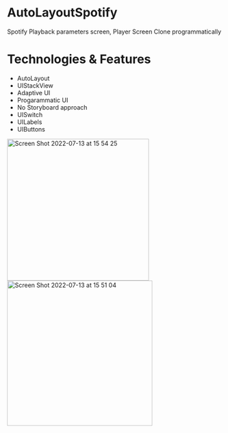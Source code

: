 # AutoLayoutSpotify
Spotify Playback parameters screen, Player Screen Clone programmatically
# Technologies & Features 
- AutoLayout
- UIStackView
- Adaptive UI
- Progarammatic UI
- No Storyboard approach
- UISwitch
- UILabels
- UIButtons


<img width="331" alt="Screen Shot 2022-07-13 at 15 54 25" src="https://user-images.githubusercontent.com/89012665/178738592-e8621536-4c04-4457-ba04-e33daa5add1d.png">
<img width="339" alt="Screen Shot 2022-07-13 at 15 51 04" src="https://user-images.githubusercontent.com/89012665/178738600-dc8e6876-4bb8-4d4f-918c-13880c2284b4.png">
